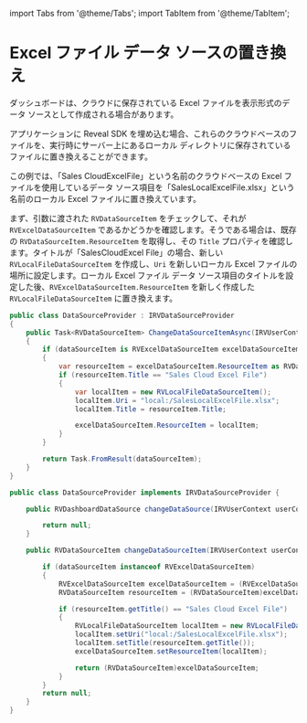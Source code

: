 import Tabs from '@theme/Tabs';
import TabItem from '@theme/TabItem';

# Excel ファイル データ ソースの置き換え

ダッシュボードは、クラウドに保存されている Excel ファイルを表示形式のデータ ソースとして作成される場合があります。

アプリケーションに Reveal SDK を埋め込む場合、これらのクラウドベースのファイルを、実行時にサーバー上にあるローカル ディレクトリに保存されているファイルに置き換えることができます。

この例では、「Sales CloudExcelFile」という名前のクラウドベースの Excel ファイルを使用しているデータ ソース項目を「SalesLocalExcelFile.xlsx」という名前のローカル Excel ファイルに置き換えています。

まず、引数に渡された `RVDataSourceItem` をチェックして、それが `RVExcelDataSourceItem` であるかどうかを確認します。そうである場合は、既存の `RVDataSourceItem.ResourceItem` を取得し、その `Title` プロパティを確認します。タイトルが「SalesCloudExcel File」の場合、新しい `RVLocalFileDataSourceItem` を作成し、`Uri` を新しいローカル Excel ファイルの場所に設定します。ローカル Excel ファイル データ ソース項目のタイトルを設定した後、`RVExcelDataSourceItem.ResourceItem` を新しく作成した `RVLocalFileDataSourceItem` に置き換えます。

<Tabs groupId="code" queryString>
  <TabItem value="aspnet" label="ASP.NET" default>

```cs
public class DataSourceProvider : IRVDataSourceProvider
{
    public Task<RVDataSourceItem> ChangeDataSourceItemAsync(IRVUserContext userContext, string dashboardId, RVDataSourceItem dataSourceItem)
    {
        if (dataSourceItem is RVExcelDataSourceItem excelDataSourceItem)
        {
            var resourceItem = excelDataSourceItem.ResourceItem as RVDataSourceItem;
            if (resourceItem.Title == "Sales Cloud Excel File")
            {
                var localItem = new RVLocalFileDataSourceItem();
                localItem.Uri = "local:/SalesLocalExcelFile.xlsx";
                localItem.Title = resourceItem.Title;

                excelDataSourceItem.ResourceItem = localItem;
            }
        }

        return Task.FromResult(dataSourceItem);
    }
}
```

  </TabItem>

  <TabItem value="java" label="Java">

```java
public class DataSourceProvider implements IRVDataSourceProvider {

    public RVDashboardDataSource changeDataSource(IRVUserContext userContext, RVDashboardDataSource dataSource) {

        return null;
    }

    public RVDataSourceItem changeDataSourceItem(IRVUserContext userContext, String dashboardsID, RVDataSourceItem dataSourceItem) {

        if (dataSourceItem instanceof RVExcelDataSourceItem)
        {
            RVExcelDataSourceItem excelDataSourceItem = (RVExcelDataSourceItem)dataSourceItem;
            RVDataSourceItem resourceItem = (RVDataSourceItem)excelDataSourceItem.getResourceItem();

            if (resourceItem.getTitle() == "Sales Cloud Excel File")
            {
                RVLocalFileDataSourceItem localItem = new RVLocalFileDataSourceItem();
                localItem.setUri("local:/SalesLocalExcelFile.xlsx");
                localItem.setTitle(resourceItem.getTitle());
                excelDataSourceItem.setResourceItem(localItem);

                return (RVDataSourceItem)excelDataSourceItem;
            }
        }
        return null;
    }
}
```

  </TabItem>

</Tabs>